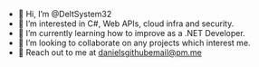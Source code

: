 - 👋 Hi, I’m @DeltSystem32
- 👀 I’m interested in C#, Web APIs, cloud infra and security.
- 🌱 I’m currently learning how to improve as a .NET Developer.
- 💞️ I’m looking to collaborate on any projects which interest me.
- 📧 Reach out to me at [danielsgithubemail@pm.me](mailto:danielsgithubemail@pm.me)

<!---
DeltSystem32/DeltSystem32 is a ✨ special ✨ repository because its `README.md` (this file) appears on your GitHub profile.
You can click the Preview link to take a look at your changes.
--->
